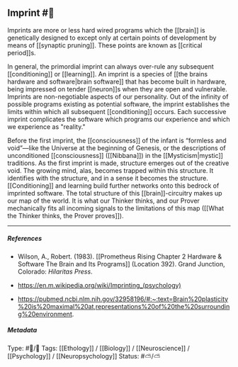 ## Imprint  #🧠 

Imprints are more or less hard wired programs which the [[brain]] is genetically designed to except only at certain points of development by means of [[synaptic pruning]]. These points are known as [[critical period]]s. 

In general, the primordial imprint can always over-rule any subsequent [[conditioning]] or [[learning]]. An imprint is a species of [[the brains hardware and software|brain software]] that has become built in hardware, being impressed on tender [[neuron]]s when they are open and vulnerable. Imprints are non-negotiable aspects of our personality. Out of the infinity of possible programs existing as potential software, the imprint establishes the limits within which all subsequent [[conditioning]] occurs. Each successive imprint complicates the software which programs our experience and which we experience as "reality."  

Before the first imprint, the [[consciousness]] of the infant is “formless and void”—like the Universe at the beginning of Genesis, or the descriptions of unconditioned [[consciousness]] ([[Nibbana]]) in the [[Mysticism|mystic]] traditions. As the first imprint is made, structure emerges out of the creative void. The growing mind, alas, becomes trapped within this structure. It identifies with the structure, and in a sense it becomes the structure. [[Conditioning]] and learning build further networks onto this bedrock of imprinted software. The total structure of this [[brain]]-circuitry makes up our map of the world. It is what our Thinker thinks, and our Prover mechanically fits all incoming signals to the limitations of this map ([[What the Thinker thinks, the Prover proves]]).

___

##### References

-  Wilson, A., Robert. (1983). [[Prometheus Rising Chapter 2 Hardware & Software The Brain and Its Programs]] (Location 392). Grand Junction, Colorado: _Hilaritas Press_.

- https://en.m.wikipedia.org/wiki/Imprinting_(psychology)

- https://pubmed.ncbi.nlm.nih.gov/32958196/#:~:text=Brain%20plasticity%20is%20maximal%20at,representations%20of%20the%20surrounding%20environment.

##### Metadata

Type: #🔵/🔵 
Tags: [[Ethology]] / [[Biology]] / [[Neuroscience]] / [[Psychology]] / [[Neuropsychology]]
Status: #⛅️/⛅️ 